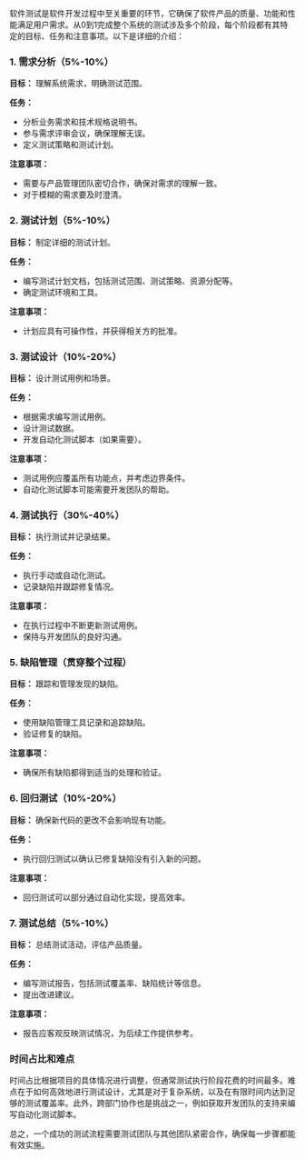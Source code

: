 软件测试是软件开发过程中至关重要的环节，它确保了软件产品的质量、功能和性能满足用户需求。从0到1完成整个系统的测试涉及多个阶段，每个阶段都有其特定的目标、任务和注意事项。以下是详细的介绍：

### 1. 需求分析（5%-10%）

**目标：** 理解系统需求，明确测试范围。

**任务：**
- 分析业务需求和技术规格说明书。
- 参与需求评审会议，确保理解无误。
- 定义测试策略和测试计划。

**注意事项：**
- 需要与产品管理团队密切合作，确保对需求的理解一致。
- 对于模糊的需求要及时澄清。

### 2. 测试计划（5%-10%）

**目标：** 制定详细的测试计划。

**任务：**
- 编写测试计划文档，包括测试范围、测试策略、资源分配等。
- 确定测试环境和工具。

**注意事项：**
- 计划应具有可操作性，并获得相关方的批准。

### 3. 测试设计（10%-20%）

**目标：** 设计测试用例和场景。

**任务：**
- 根据需求编写测试用例。
- 设计测试数据。
- 开发自动化测试脚本（如果需要）。

**注意事项：**
- 测试用例应覆盖所有功能点，并考虑边界条件。
- 自动化测试脚本可能需要开发团队的帮助。

### 4. 测试执行（30%-40%）

**目标：** 执行测试并记录结果。

**任务：**
- 执行手动或自动化测试。
- 记录缺陷并跟踪修复情况。

**注意事项：**
- 在执行过程中不断更新测试用例。
- 保持与开发团队的良好沟通。

### 5. 缺陷管理（贯穿整个过程）

**目标：** 跟踪和管理发现的缺陷。

**任务：**
- 使用缺陷管理工具记录和追踪缺陷。
- 验证修复的缺陷。

**注意事项：**
- 确保所有缺陷都得到适当的处理和验证。

### 6. 回归测试（10%-20%）

**目标：** 确保新代码的更改不会影响现有功能。

**任务：**
- 执行回归测试以确认已修复缺陷没有引入新的问题。

**注意事项：**
- 回归测试可以部分通过自动化实现，提高效率。

### 7. 测试总结（5%-10%）

**目标：** 总结测试活动，评估产品质量。

**任务：**
- 编写测试报告，包括测试覆盖率、缺陷统计等信息。
- 提出改进建议。

**注意事项：**
- 报告应客观反映测试情况，为后续工作提供参考。

### 时间占比和难点

时间占比根据项目的具体情况进行调整，但通常测试执行阶段花费的时间最多。难点在于如何高效地进行测试设计，尤其是对于复杂系统，以及在有限时间内达到足够的测试覆盖率。此外，跨部门协作也是挑战之一，例如获取开发团队的支持来编写自动化测试脚本。

总之，一个成功的测试流程需要测试团队与其他团队紧密合作，确保每一步骤都能有效实施。
